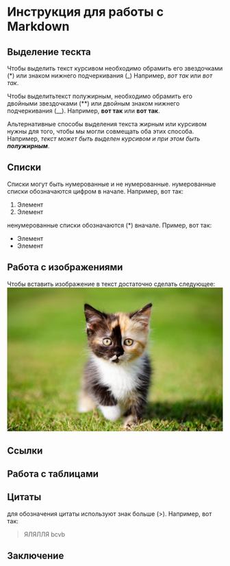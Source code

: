 # Инструкция для работы с Markdown

## Выделение тескта

Чтобы выделить текст курсивом необходимо обрамить его звездочками (*) или знаком нижнего подчеркивания (_) Например, *вот так* или _вот так_.


Чтобы выделитьтекст полужирным, необходимо обрамить его двойными звездочками (**) или двойным знаком нижнего подчеркивания (__). Например, **вот так** или __вот так__.

Альтернативные способы выделения текста жирным или курсивом нужны для того, чтобы мы могли совмещать оба этих способа. Например, _текст может быть выделен курсивом и при этом быть **полужирным**_.

## Списки

Списки могут быть нумерованные и не нумерованные. нумерованные списки обозначаются цифром в начале. Например, вот так:
1. Элемент
2. Элемент 

ненумерованные списки обозначаются (*) вначале. Пример, вот так:
* Элемент
* Элемент
  

## Работа с изображениями

Чтобы вставить изображение в текст достаточно сделать следующее: 
![Привет, это тефтелька](teftelka.jpeg.jpeg)

## Ссылки

## Работа с таблицами

## Цитаты

для обозначения цитаты используют знак больше (>).
Например, вот так: 
> ЯЛЯЛЛЯ
> bcvb


## Заключение
